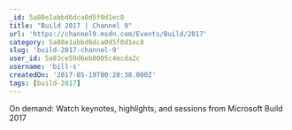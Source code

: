 ```yaml
---
_id: 5a88e1abbd6dca0d5f0d1ec8
title: "Build 2017 | Channel 9"
url: 'https://channel9.msdn.com/Events/Build/2017'
category: 5a88e1abbd6dca0d5f0d1ec8
slug: 'build-2017-channel-9'
user_id: 5a83ce59d6eb0005c4ecda2c
username: 'bill-s'
createdOn: '2017-05-19T00:20:38.000Z'
tags: [build-2017]
---
```


On demand: Watch keynotes, highlights, and sessions from Microsoft Build 2017
